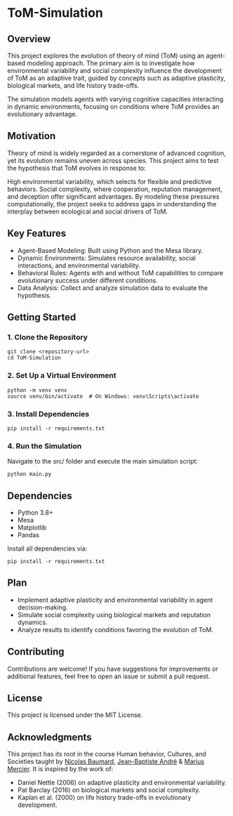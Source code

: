 # ToM-Simulation

## Overview

This project explores the evolution of theory of mind (ToM) using an agent-based modeling approach. The primary aim is to investigate how environmental variability and social complexity influence the development of ToM as an adaptive trait, guided by concepts such as adaptive plasticity, biological markets, and life history trade-offs.

The simulation models agents with varying cognitive capacities interacting in dynamic environments, focusing on conditions where ToM provides an evolutionary advantage.

## Motivation

Theory of mind is widely regarded as a cornerstone of advanced cognition, yet its evolution remains uneven across species. This project aims to test the hypothesis that ToM evolves in response to:

High environmental variability, which selects for flexible and predictive behaviors.
Social complexity, where cooperation, reputation management, and deception offer significant advantages.
By modeling these pressures computationally, the project seeks to address gaps in understanding the interplay between ecological and social drivers of ToM.

## Key Features

- Agent-Based Modeling: Built using Python and the Mesa library.
- Dynamic Environments: Simulates resource availability, social interactions, and environmental variability.
- Behavioral Rules: Agents with and without ToM capabilities to compare evolutionary success under different conditions.
- Data Analysis: Collect and analyze simulation data to evaluate the hypothesis.

## Getting Started

### 1. Clone the Repository
```console
git clone <repository-url>
cd ToM-Simulation
```
### 2. Set Up a Virtual Environment
```console
python -m venv venv
source venv/bin/activate  # On Windows: venv\Scripts\activate
```

### 3. Install Dependencies
```console
pip install -r requirements.txt
```
### 4. Run the Simulation
Navigate to the src/ folder and execute the main simulation script:
```console
python main.py
```

## Dependencies

- Python 3.8+
- Mesa
- Matplotlib
- Pandas

Install all dependencies via:

```console
pip install -r requirements.txt
```
## Plan

- Implement adaptive plasticity and environmental variability in agent decision-making.
- Simulate social complexity using biological markets and reputation dynamics.
- Analyze results to identify conditions favoring the evolution of ToM.

## Contributing

Contributions are welcome! If you have suggestions for improvements or additional features, feel free to open an issue or submit a pull request.

## License

This project is licensed under the MIT License.

## Acknowledgments
This project has its root in the course Human behavior, Cultures, and Societies taught by [Nicolas Baumard](https://cognition.ens.fr/fr/member/613/nicolas-baumard), [Jean-Baptiste André](https://cognition.ens.fr/fr/member/1948/jean-baptiste-andre)  &  [Marius Mercier](https://esc.dec.ens.fr/fr/membres-de-lequipe-esc-10877).
It is inspired by the work of:

- Daniel Nettle (2006) on adaptive plasticity and environmental variability.
- Pat Barclay (2016) on biological markets and social complexity.
- Kaplan et al. (2000) on life history trade-offs in evolutionary development.
